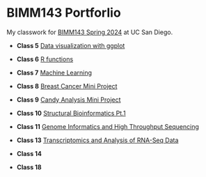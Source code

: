 # BIMM143 Portforlio

My classwork for [BIMM143 Spring 2024](https://bioboot.github.io/bimm143_S24/) at UC San Diego. 

- **Class 5** [Data visualization with ggplot](https://github.com/cynthiajperez/bimm143_github/blob/main/Class05/class05.pdf)
  
- **Class 6** [R functions](https://github.com/cynthiajperez/bimm143_github/blob/main/Class06/Class06.pdf)
  
- **Class 7** [Machine Learning](https://github.com/cynthiajperez/bimm143_github/blob/main/Class07/Class07.pdf)

- **Class 8** [Breast Cancer Mini Project](https://github.com/cynthiajperez/bimm143_github/blob/main/Class08/Class8.pdf)

- **Class 9** [Candy Analysis Mini Project](https://github.com/cynthiajperez/bimm143_github/blob/main/Class09/Class09.pdf)

- **Class 10** [Structural Bioinformatics Pt.1](https://github.com/cynthiajperez/bimm143_github/blob/main/Class10/class10.pdf)

- **Class 11** [Genome Informatics and High Throughput Sequencing](https://github.com/cynthiajperez/bimm143_github/blob/main/Class11/Class11.pdf)

- **Class 13** [Transcriptomics and Analysis of RNA-Seq Data](https://github.com/cynthiajperez/bimm143_github/blob/main/Class13/Class13.pdf)

- **Class 14** []()

- **Class 18** []()
